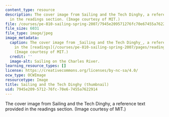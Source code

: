 ```yaml
---
content_type: resource
description: The cover image from Sailing and the Tech Dinghy, a reference text provided
  in the readings section. (Image courtesy of MIT.)
file: /courses/pe-810-sailing-spring-2007/7945e209571276fc70e67455a7622914_pe-810s07-th.jpg
file_size: 6031
file_type: image/jpeg
image_metadata:
  caption: The cover image from _Sailing and the Tech Dinghy_, a reference text provided
    in the [readings](/courses/pe-810-sailing-spring-2007/pages/readings) section.
    (Image courtesy of MIT.)
  credit: ''
  image-alt: Sailing on the Charles River.
learning_resource_types: []
license: https://creativecommons.org/licenses/by-nc-sa/4.0/
ocw_type: OCWImage
resourcetype: Image
title: Sailing and the Tech Dinghy (thumbnail)
uid: 7945e209-5712-76fc-70e6-7455a7622914
---
```

The cover image from Sailing and the Tech Dinghy, a reference text provided in the readings section. (Image courtesy of MIT.)